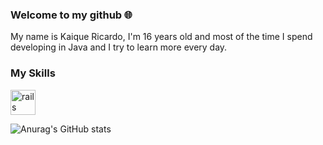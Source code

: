 ### Welcome to my github :globe_with_meridians:	

My name is Kaique Ricardo, I'm 16 years old and most of the time
I spend developing in Java
and I try to learn more every day.


### My Skills
 <img src="https://cdn.jsdelivr.net/gh/devicons/devicon/icons/java/java-original.svg" alt="rails" width="" height="40" style="max-width:100%;"></img>
 
![Anurag's GitHub stats](https://github-readme-stats.vercel.app/api?username=anuraghazra&show_icons=true&theme=radical)


 
<!--
**SrMinister/SrMinister** is a ✨ _special_ ✨ repository because its `README.md` (this file) appears on your GitHub profile.

Here are some ideas to get you started:

- 🔭 I’m currently working on ...
- 🌱 I’m currently learning ...
- 👯 I’m looking to collaborate on ...
- 🤔 I’m looking for help with ...
- 💬 Ask me about ...
- 📫 How to reach me: ...
- 😄 Pronouns: ...
- ⚡ Fun fact: ...
-->
